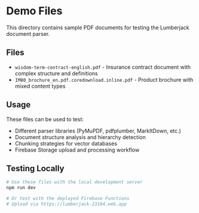 # Demo Files

This directory contains sample PDF documents for testing the Lumberjack document parser.

## Files

- `wisdom-term-contract-english.pdf` - Insurance contract document with complex structure and definitions
- `IM80_brochure_en.pdf.coredownload.inline.pdf` - Product brochure with mixed content types

## Usage

These files can be used to test:
- Different parser libraries (PyMuPDF, pdfplumber, MarkItDown, etc.)
- Document structure analysis and hierarchy detection
- Chunking strategies for vector databases
- Firebase Storage upload and processing workflow

## Testing Locally

```bash
# Use these files with the local development server
npm run dev

# Or test with the deployed Firebase Functions
# Upload via https://lumberjack-23104.web.app
```
